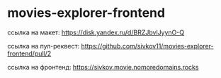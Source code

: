 # movies-explorer-frontend

ссылка на макет: https://disk.yandex.ru/d/BRZJbvlJyynO-Q

ссылка на пул-реквест: https://github.com/sivkov11/movies-explorer-frontend/pull/2

ссылка на фронтенд: https://sivkov.movie.nomoredomains.rocks
